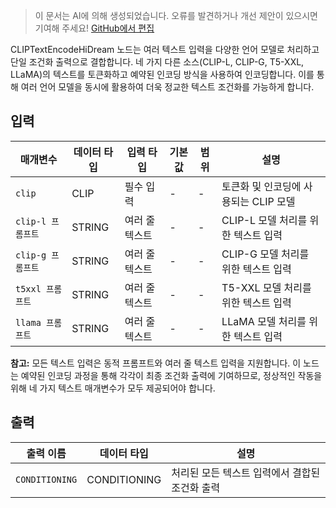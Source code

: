> 이 문서는 AI에 의해 생성되었습니다. 오류를 발견하거나 개선 제안이 있으시면 기여해 주세요! [GitHub에서 편집](https://github.com/Comfy-Org/embedded-docs/blob/main/comfyui_embedded_docs/docs/CLIPTextEncodeHiDream/ko.md)

CLIPTextEncodeHiDream 노드는 여러 텍스트 입력을 다양한 언어 모델로 처리하고 단일 조건화 출력으로 결합합니다. 네 가지 다른 소스(CLIP-L, CLIP-G, T5-XXL, LLaMA)의 텍스트를 토큰화하고 예약된 인코딩 방식을 사용하여 인코딩합니다. 이를 통해 여러 언어 모델을 동시에 활용하여 더욱 정교한 텍스트 조건화를 가능하게 합니다.

## 입력

| 매개변수 | 데이터 타입 | 입력 타입 | 기본값 | 범위 | 설명 |
|----------|-------------|-----------|--------|------|------|
| `clip` | CLIP | 필수 입력 | - | - | 토큰화 및 인코딩에 사용되는 CLIP 모델 |
| `clip-l 프롬프트` | STRING | 여러 줄 텍스트 | - | - | CLIP-L 모델 처리를 위한 텍스트 입력 |
| `clip-g 프롬프트` | STRING | 여러 줄 텍스트 | - | - | CLIP-G 모델 처리를 위한 텍스트 입력 |
| `t5xxl 프롬프트` | STRING | 여러 줄 텍스트 | - | - | T5-XXL 모델 처리를 위한 텍스트 입력 |
| `llama 프롬프트` | STRING | 여러 줄 텍스트 | - | - | LLaMA 모델 처리를 위한 텍스트 입력 |

**참고:** 모든 텍스트 입력은 동적 프롬프트와 여러 줄 텍스트 입력을 지원합니다. 이 노드는 예약된 인코딩 과정을 통해 각각이 최종 조건화 출력에 기여하므로, 정상적인 작동을 위해 네 가지 텍스트 매개변수가 모두 제공되어야 합니다.

## 출력

| 출력 이름 | 데이터 타입 | 설명 |
|-----------|-------------|------|
| `CONDITIONING` | CONDITIONING | 처리된 모든 텍스트 입력에서 결합된 조건화 출력 |
